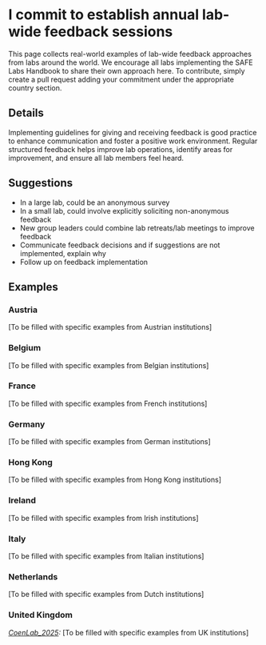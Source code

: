 # I commit to establish annual lab-wide feedback sessions

This page collects real-world examples of lab-wide feedback approaches from labs around the world. We encourage all labs implementing the SAFE Labs Handbook to share their own approach here. To contribute, simply create a pull request adding your commitment under the appropriate country section.

## Details
Implementing guidelines for giving and receiving feedback is good practice to enhance communication and foster a positive work environment. Regular structured feedback helps improve lab operations, identify areas for improvement, and ensure all lab members feel heard.

## Suggestions
- In a large lab, could be an anonymous survey
- In a small lab, could involve explicitly soliciting non-anonymous feedback
- New group leaders could combine lab retreats/lab meetings to improve feedback
- Communicate feedback decisions and if suggestions are not implemented, explain why
- Follow up on feedback implementation

## Examples

### Austria
[To be filled with specific examples from Austrian institutions]

### Belgium
[To be filled with specific examples from Belgian institutions]

### France
[To be filled with specific examples from French institutions]

### Germany
[To be filled with specific examples from German institutions]

### Hong Kong
[To be filled with specific examples from Hong Kong institutions]

### Ireland
[To be filled with specific examples from Irish institutions]

### Italy
[To be filled with specific examples from Italian institutions]

### Netherlands
[To be filled with specific examples from Dutch institutions]

### United Kingdom
_[CoenLab_2025](https://coen-lab.com/):_ [To be filled with specific examples from UK institutions]
